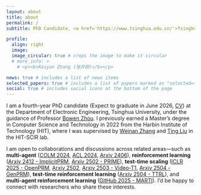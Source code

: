```yaml
---
layout: about
title: about
permalink: /
subtitle: PhD Candidate, <a href='https://www.tsinghua.edu.cn/'>Tsinghua University</a>

profile:
  align: right
  image: 
  image_circular: true # crops the image to make it circular
  # more_info: >
    # <p><b>Kaiyan Zhang (张开颜)</b></p>

news: true # includes a list of news items
selected_papers: true # includes a list of papers marked as "selected={true}"
social: true # includes social icons at the bottom of the page
---
```


I am a fourth-year PhD candidate (Expect to graduate in June 2026, [CV](/assets/pdf/cv.pdf)) at the Department of Electronic Engineering, Tsinghua University, under the guidance of Professor [Bowen Zhou](https://scholar.google.com/citations?hl=zh-CN&user=h3Nsz6YAAAAJ&view_op=list_works&sortby=pubdate). I previously earned a Master’s degree in Computer Science and Technology in 2022 from the Harbin Institute of Technology (HIT), where I was supervised by [Weinan Zhang](https://scholar.google.com/citations?user=DBLdEf4AAAAJ&hl=zh-CN) and [Ting Liu](https://scholar.google.com/citations?user=zyMJ1V0AAAAJ&hl=en) in the HIT-SCIR lab.

I am open to collaborations and discussions across related areas—such as **multi-agent** ([COLM 2024](https://arxiv.org/pdf/2407.08940), [ACL 2024](https://arxiv.org/pdf/2403.03129), [Arxiv 2406](https://arxiv.org/pdf/2406.12295)), **reinforcement learning** ([Arxiv 2412 - ImplicitPRM](https://arxiv.org/pdf/2412.01981), [Arxiv 2502 - PRIME](https://arxiv.org/pdf/2502.01456)), **test-time scaling** ([ICLR 2025 - OpenPRM](https://openreview.net/forum?id=fGIqGfmgkW), [Arxiv 2502](https://arxiv.org/pdf/2502.06703?), [Arxiv 2503 - Video-T1](https://arxiv.org/pdf/2503.18942), [Arxiv 2504 - GenPRM](https://arxiv.org/pdf/2504.00891)), **test-time reinforcement learning** ([Arxiv 2504 - TTRL](https://arxiv.org/abs/2504.16084)), and **multi-agent reinforcement learning** ([GitHub 2025 - MARTI](https://github.com/TsinghuaC3I/MARTI)). I’d be happy to connect with researchers who share these interests.